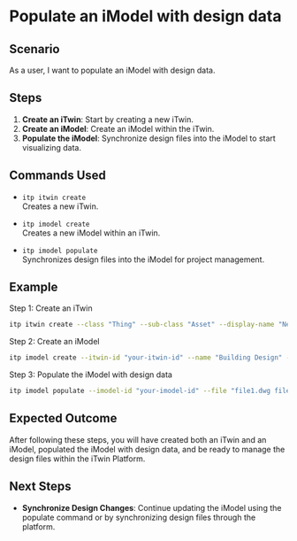 # Populate an iModel with design data

## Scenario

As a user, I want to populate an iModel with design data.

## Steps

1. **Create an iTwin**: Start by creating a new iTwin.
2. **Create an iModel**: Create an iModel within the iTwin.
3. **Populate the iModel**: Synchronize design files into the iModel to start visualizing data.

## Commands Used

- `itp itwin create`  
  Creates a new iTwin.

- `itp imodel create`  
  Creates a new iModel within an iTwin.

- `itp imodel populate`  
  Synchronizes design files into the iModel for project management.

## Example

Step 1: Create an iTwin
```bash
itp itwin create --class "Thing" --sub-class "Asset" --display-name "New Infrastructure Project"
```

Step 2: Create an iModel
```bash
itp imodel create --itwin-id "your-itwin-id" --name "Building Design" --description "Design data for the new building"
```

Step 3: Populate the iModel with design data
```bash
itp imodel populate --imodel-id "your-imodel-id" --file "file1.dwg file2.dgn" --connector-type "DWG CIVIL"
```

## Expected Outcome

After following these steps, you will have created both an iTwin and an iModel, populated the iModel with design data, and be ready to manage the design files within the iTwin Platform.

## Next Steps

- **Synchronize Design Changes**: Continue updating the iModel using the populate command or by synchronizing design files through the platform.
